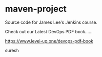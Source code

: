 # maven-project
Source code for James Lee's Jenkins course.

Check out our Latest DevOps PDF book......

https://www.level-up.one/devops-pdf-book

suresh

